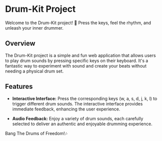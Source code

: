 # Drum-Kit Project

Welcome to the Drum-Kit project! 🥁 Press the keys, feel the rhythm, and unleash your inner drummer.

## Overview

The Drum-Kit project is a simple and fun web application that allows users to play drum sounds by pressing specific keys on their keyboard. It's a fantastic way to experiment with sound and create your beats without needing a physical drum set.

## Features

- **Interactive Interface:** Press the corresponding keys (w, a, s, d, j, k, l) to trigger different drum sounds. The interactive interface provides immediate feedback, enhancing the user experience.

- **Audio Feedback:** Enjoy a variety of drum sounds, each carefully selected to deliver an authentic and enjoyable drumming experience.

 
 Bang The Drums of Freedom!🎶
